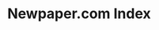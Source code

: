 ---
layout: default
title: Newpaper.com Index
url: https://elisabethperlman.net/code.html
uuid: fddedcfc-9f4e-47c6-bc82-3e04bb3c4262
---